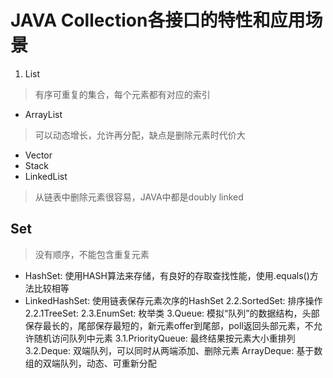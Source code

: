 # JAVA Collection各接口的特性和应用场景
1. List
> 有序可重复的集合，每个元素都有对应的索引
 - ArrayList
 > 可以动态增长，允许再分配，缺点是删除元素时代价大
 - Vector
  - Stack
 - LinkedList
 > 从链表中删除元素很容易，JAVA中都是doubly linked
## Set
> 没有顺序，不能包含重复元素
 - HashSet: 使用HASH算法来存储，有良好的存取查找性能，使用.equals()方法比较相等
  - LinkedHashSet: 使用链表保存元素次序的HashSet
2.2.SortedSet: 排序操作
2.2.1TreeSet:
2.3.EnumSet: 枚举类
3.Queue: 模拟“队列”的数据结构，头部保存最长的，尾部保存最短的，新元素offer到尾部，poll返回头部元素，不允许随机访问队列中元素
3.1.PriorityQueue: 最终结果按元素大小重排列
3.2.Deque: 双端队列，可以同时从两端添加、删除元素
ArrayDeque: 基于数组的双端队列，动态、可重新分配
